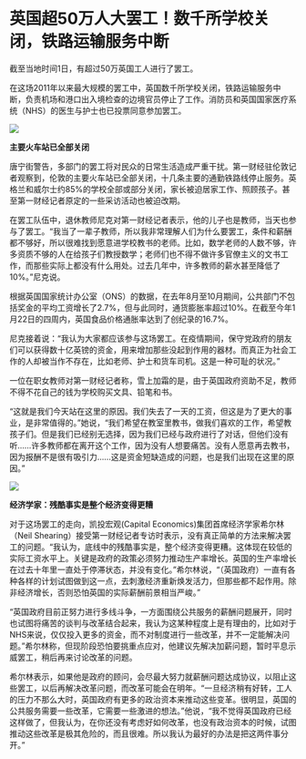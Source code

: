 # 英国超50万人大罢工！数千所学校关闭，铁路运输服务中断

截至当地时间1日，有超过50万英国工人进行了罢工。

在这场2011年以来最大规模的罢工中，英国数千所学校关闭，铁路运输服务中断，负责机场和港口出入境检查的边境官员停止了工作。消防员和英国国家医疗系统（NHS）的医生与护士也已投票同意参加罢工。

![](https://inews.gtimg.com/newsapp_bt/0/15638779462/1000)

**主要火车站已全部关闭**

唐宁街警告，多部门的罢工将对民众的日常生活造成严重干扰。第一财经驻伦敦记者观察到，伦敦的主要火车站已全部关闭，十几条主要的通勤铁路线停止服务。英格兰和威尔士约85%的学校全部或部分关闭，家长被迫居家工作、照顾孩子。甚至第一财经记者原定的一些采访活动也被迫改期。

在罢工队伍中，退休教师尼克对第一财经记者表示，他的儿子也是教师，当天也参与了罢工。“我当了一辈子教师，所以我非常理解人们为什么要罢工，条件和薪酬都不够好，所以很难找到愿意进学校教书的老师。比如，数学老师的人数不够，许多资质不够的人在给孩子们教授数学；老师们也不得不做许多官僚主义的文书工作，而那些实际上都没有什么用处。过去几年中，许多教师的薪水甚至降低了10%。”尼克说。

根据英国国家统计办公室（ONS）的数据，在去年8月至10月期间，公共部门不包括奖金的平均工资增长了2.7%，但与此同时，通货膨胀率超过10%。在截至今年1月22日的四周内，英国食品价格通胀率达到了创纪录的16.7%。

尼克接着说：“我认为大家都应该参与这场罢工。在疫情期间，保守党政府的朋友们可以获得数十亿英镑的资金，用来增加那些没起到作用的器材。而真正为社会工作的人却被当作不存在，比如老师、护士和货车司机。这是一种可耻的状况。”

一位在职女教师对第一财经记者称，雪上加霜的是，由于英国政府资助不足，教师不得不花自己的钱为学校购买文具、铅笔和书。

“这就是我们今天站在这里的原因。我们失去了一天的工资，但这是为了更大的事业，是非常值得的。”她说，“我们希望在教室里教书，做我们喜欢的工作，希望教孩子们。但是我们已经别无选择，因为我们已经与政府进行了对话，但他们没有听……许多教师都在离开这个工作，因为没有人想要痛苦。没有人愿意再去教书，因为报酬不是很有吸引力……这是资金短缺造成的问题，也是我们出现在这里的原因。”

![](https://inews.gtimg.com/newsapp_bt/0/15638779464/1000)

**经济学家：残酷事实是整个经济变得更糟**

对于这场罢工的走向，凯投宏观(Capital Economics)集团首席经济学家希尔林（Neil
Shearing）接受第一财经记者专访时表示，没有真正简单的方法来解决罢工的问题。“我认为，底线中的残酷事实是，整个经济变得更糟。这体现在较低的实际工资水平上。关键是政府的政策必须努力推动生产率增长。英国的生产率增长在过去十年里一直处于停滞状态，并没有变化。”希尔林说，“（英国政府）一直有各种各样的计划试图做到这一点，去刺激经济重新焕发活力，但那些都不起作用。除非经济增长，否则恐怕英国的实际薪酬前景相当严峻。”

“英国政府目前正努力进行多线斗争，一方面围绕公共服务的薪酬问题展开，同时也试图将痛苦的谈判与改革结合起来，我认为这某种程度上是有理由的，比如对于NHS来说，仅仅投入更多的资金，而不对制度进行一些改革，并不一定能解决问题。”希尔林称，但现阶段恐怕要挑重点应对，他建议先解决加薪问题，暂时平息示威罢工，稍后再来讨论改革的问题。

希尔林表示，如果他是政府的顾问，会尽最大努力就薪酬问题达成协议，以阻止这些罢工，以后再解决改革问题，而改革可能会在明年。“一旦经济稍有好转，工人的压力不那么大时，英国政府有更多的政治资本来推动这些变革。很明显，英国的公共服务需要一些改革，它需要一些激进的想法。”他说，“我不觉得英国政府已经这样做了，但我认为，在你还没有考虑好如何改革，也没有政治资本的时候，试图推动这些改革是极其危险的，而且很难。所以我认为最好的办法是把这两件事分开。”

